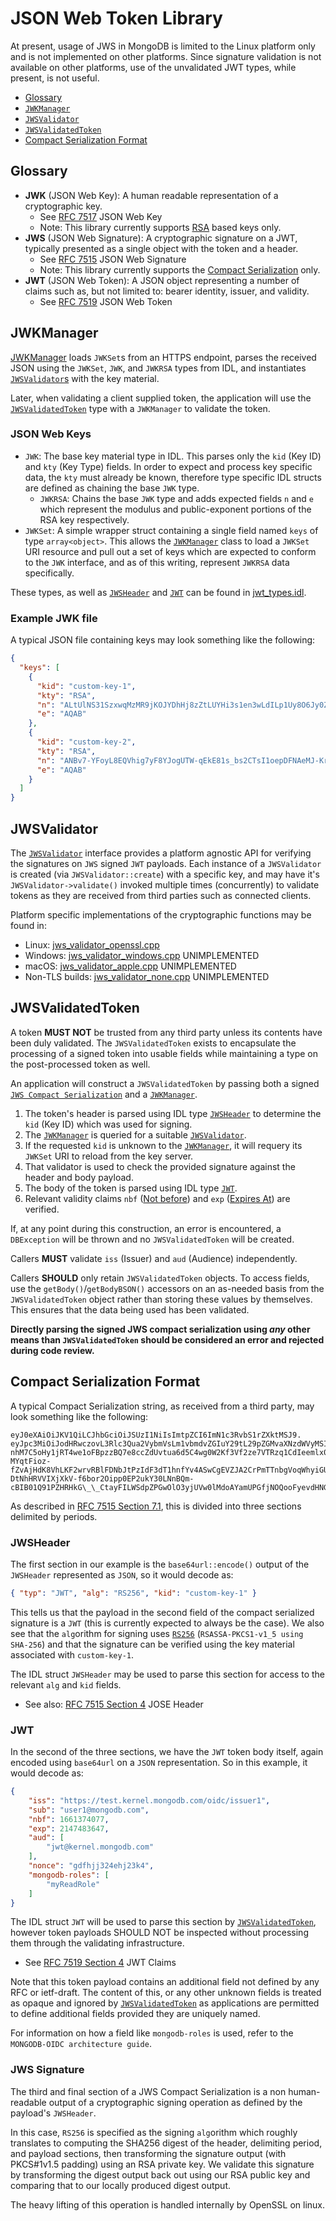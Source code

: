 # JSON Web Token Library

At present, usage of JWS in MongoDB is limited to the Linux platform only and is not implemented on other platforms.
Since signature validation is not available on other platforms, use of the unvalidated JWT types, while present, is not useful.

* [Glossary](#glossary)
* [`JWKManager`](#jwkmanager)
* [`JWSValidator`](#jwsvalidator)
* [`JWSValidatedToken`](#jwsvalidatedtoken)
* [Compact Serialization Format](#compact-serialization-format)

## Glossary

* **JWK** (JSON Web Key): A human readable representation of a cryptographic key.
  * See [RFC 7517](https://www.rfc-editor.org/rfc/rfc7517) JSON Web Key
  * Note: This library currently supports [RSA](https://www.rfc-editor.org/rfc/rfc7517#section-9.3) based keys only.
* **JWS** (JSON Web Signature): A cryptographic signature on a JWT, typically presented as a single object with the token and a header.
  * See [RFC 7515](https://www.rfc-editor.org/rfc/rfc7515) JSON Web Signature
  * Note: This library currently supports the [Compact Serialization](https://www.rfc-editor.org/rfc/rfc7515#section-3.1) only.
* **JWT** (JSON Web Token): A JSON object representing a number of claims such as, but not limited to: bearer identity, issuer, and validity.
  * See [RFC 7519](https://www.rfc-editor.org/rfc/rfc7519) JSON Web Token

## JWKManager

[JWKManager](https://github.com/mongodb/mongo/blob/master/src/mongo/crypto/jwk_manager.h)
loads `JWKSet`s from an HTTPS endpoint, parses the received JSON using the
`JWKSet`, `JWK`, and `JWKRSA` types from IDL, and instantiates [`JWSValidator`s](#jwsvalidator) with the key material.

Later, when validating a client supplied token, the application will use the
[`JWSValidatedToken`](#jwsvalidatedtoken) type with a `JWKManager` to validate the token.

### JSON Web Keys

* `JWK`: The base key material type in IDL. This parses only the `kid` (Key ID) and `kty` (Key Type) fields.
   In order to expect and process key specific data, the `kty` must already be known, therefore
   type specific IDL structs are defined as chaining the base `JWK` type.
  * `JWKRSA`: Chains the base `JWK` type and adds expected fields `n` and `e` which represent the
     modulus and public-exponent portions of the RSA key respectively.
* `JWKSet`: A simple wrapper struct containing a single field named `keys` of type `array<object>`.
   This allows the [`JWKManager`](#jwkmanager) class to load a `JWKSet` URI resource and pull out a set of keys
   which are expected to conform to the `JWK` interface, and as of this writing, represent `JWKRSA` data specifically.

These types, as well as [`JWSHeader`](#jwsheader) and [`JWT`](#jwt) can be found in [jwt\_types.idl](jwt_types.idl).

### Example JWK file

A typical JSON file containing keys may look something like the following:

```json
{
  "keys": [
    {   
      "kid": "custom-key-1",
      "kty": "RSA",
      "n": "ALtUlNS31SzxwqMzMR9jKOJYDhHj8zZtLUYHi3s1en3wLdILp1Uy8O6Jy0Z66tPyM1u8lke0JK5gS-40yhJ-bvqioW8CnwbLSLPmzGNmZKdfIJ08Si8aEtrRXMxpDyz4Is7JLnpjIIUZ4lmqC3MnoZHd6qhhJb1v1Qy-QGlk4NJy1ZI0aPc_uNEUM7lWhPAJABZsWc6MN8flSWCnY8pJCdIk_cAktA0U17tuvVduuFX_94763nWYikZIMJS_cTQMMVxYNMf1xcNNOVFlUSJHYHClk46QT9nT8FWeFlgvvWhlXfhsp9aNAi3pX-KxIxqF2wABIAKnhlMa3CJW41323Js",
      "e": "AQAB"
    },  
    {   
      "kid": "custom-key-2",
      "kty": "RSA",
      "n": "ANBv7-YFoyL8EQVhig7yF8YJogUTW-qEkE81s_bs2CTsI1oepDFNAeMJ-Krfx1B7yllYAYtScZGo_l60R9Ou4X89LA66bnVRWVFCp1YV1r0UWtn5hJLlAbqKseSmjdwZlL_e420GlUAiyYsiIr6wltC1dFNYyykq62RhfYhM0xpnt0HiN-k71y9A0GO8H-dFU1WgOvEYMvHmDAZtAP6RTkALE3AXlIHNb4mkOc9gwwn-7cGBc08rufYcniKtS0ZHOtD1aE2CTi1MMQMKkqtVxWIdTI3wLJl1t966f9rBHR6qVtTV8Qpq1bquUc2oaHjR4lPTf0Z_hTaELJa5-BBbvJU",
      "e": "AQAB"
    }   
  ]
}
```

## JWSValidator

The [`JWSValidator`](https://github.com/mongodb/mongo/blob/master/src/mongo/crypto/jws_validator.h)
interface provides a platform agnostic API for verifying the signatures on `JWS` signed `JWT` payloads.
Each instance of a `JWSValidator` is created (via `JWSValidator::create`) with a specific key,
and may have it's `JWSValidator->validate()` invoked multiple times (concurrently) to validate tokens
as they are received from third parties such as connected clients.

Platform specific implementations of the cryptographic functions may be found in:

* Linux: [jws\_validator\_openssl.cpp](https://github.com/mongodb/mongo/blob/master/src/mongo/crypto/jws_validator_openssl.cpp)
* Windows: [jws\_validator\_windows.cpp](https://github.com/mongodb/mongo/blob/master/src/mongo/crypto/jws_validator_windows.cpp) UNIMPLEMENTED
* macOS: [jws\_validator\_apple.cpp](https://github.com/mongodb/mongo/blob/master/src/mongo/crypto/jws_validator_apple.cpp) UNIMPLEMENTED
* Non-TLS builds: [jws\_validator\_none.cpp](https://github.com/mongodb/mongo/blob/master/src/mongo/crypto/jws_validator_none.cpp) UNIMPLEMENTED

## JWSValidatedToken

A token **MUST NOT** be trusted from any third party unless its contents have been duly validated.
The `JWSValidatedToken` exists to encapsulate the processing of a signed token into usable fields while
maintaining a type on the post-processed token as well.

An application will construct a `JWSValidatedToken` by passing both a
signed [`JWS Compact Serialization`](#compact-serialization-format) and a [`JWKManager`](#jwkmanager).
1. The token's header is parsed using IDL type [`JWSHeader`](#jwsheader) to determine the `kid` (Key ID) which was used for signing.
2. The [`JWKManager`](#jwkmanager) is queried for a suitable [`JWSValidator`](#jwsvalidator).
  1. If the requested `kid` is unknown to the [`JWKManager`](#jwkmanager), it will requery its `JWKSet` URI to reload from the key server.
3. That validator is used to check the provided signature against the header and body payload.
4. The body of the token is parsed using IDL type [`JWT`](#jwt).
5. Relevant validity claims `nbf` ([Not before](https://www.rfc-editor.org/rfc/rfc7519.html#section-4.1.5)) and `exp` ([Expires At](https://www.rfc-editor.org/rfc/rfc7519.html#section-4.1.4)) are verified.

If, at any point during this construction, an error is encountered, a `DBException` will be thrown and no `JWSValidatedToken` will be created.

Callers **MUST** validate `iss` (Issuer) and `aud` (Audience) independently.

Callers **SHOULD** only retain `JWSValidatedToken` objects.
To access fields, use the `getBody()`/`getBodyBSON()` accessors on an as-needed basis
from the `JWSValidatedToken` object rather than storing these values by themselves.
This ensures that the data being used has been validated.

**Directly parsing the signed JWS compact serialization using *any* other means
than `JWSValidatedToken` should be considered an error and rejected during code review.**

## Compact Serialization Format

A typical Compact Serialization string, as received from a third party, may look something like the following:

```
eyJ0eXAiOiJKV1QiLCJhbGciOiJSUzI1NiIsImtpZCI6ImN1c3RvbS1rZXktMSJ9.
eyJpc3MiOiJodHRwczovL3Rlc3Qua2VybmVsLm1vbmdvZGIuY29tL29pZGMvaXNzdWVyMSIsInN1YiI6InVzZXIxQG1vbmdvZGIuY29tIiwibmJmIjoxNjYxMzc0MDc3LCJleHAiOjIxNDc0ODM2NDcsImF1ZCI6WyJqd3RAa2VybmVsLm1vbmdvZGIuY29tIl0sIm5vbmNlIjoiZ2RmaGpqMzI0ZWhqMjNrNCIsIm1vbmdvZGItcm9sZXMiOlsibXlSZWFkUm9sZSJdfQ.
nhM7C5oHy1jRT4we1oFBpzzBQ7e8ccZdUvtua6d5C4wg0W2Kf3Vf2ze7VTRzq1CdIeemlx0YuzxNoE1ujZI9W9zRZJmBWhahZHG-MYqtFioz-fZvAjHdK8VhLKF2wrvRBlFDNbJtPzIdF3dT1hnfYv4ASwCgEVZJA2CrPmTTnbgVoqWhyiGUWK-DtNhHRVVIXjXkV-f6bor2Oipp0EP2ukY30LNnBQm-cBIB01Q91PZHRHkG\_\_CtayFILWSdpZPGwOlO3yjUVw0lMdoAYamUPGfjNOQooFyevdHNGuvbh8nqQPgf5ZmRYP7EUJ9\_DipoV4q90TMHQi9pXjc72zSLJg
```

As described in [RFC 7515 Section 7.1](https://www.rfc-editor.org/rfc/rfc7515#section-7.1),
this is divided into three sections delimited by periods.

### JWSHeader

The first section in our example is the `base64url::encode()` output of the `JWSHeader`
represented as `JSON`, so it would decode as:

```json
{ "typ": "JWT", "alg": "RS256", "kid": "custom-key-1" }
```

This tells us that the payload in the second field of the compact serialized signature is a `JWT`
(this is currently expected to always be the case).
We also see that the `alg`orithm for signing uses [`RS256`](https://www.rfc-editor.org/rfc/rfc7518.html#section-3.3) (`RSASSA-PKCS1-v1_5 using SHA-256`) and that the signature can be verified using the key material associated with `custom-key-1`.

The IDL struct `JWSHeader` may be used to parse this section for access to the relevant `alg` and `kid` fields.
* See also: [RFC 7515 Section 4](https://www.rfc-editor.org/rfc/rfc7515#section-4) JOSE Header

### JWT

In the second of the three sections, we have the `JWT` token body itself,
again encoded using `base64url` on a `JSON` representation.
So in this example, it would decode as:

```json
{
    "iss": "https://test.kernel.mongodb.com/oidc/issuer1",
    "sub": "user1@mongodb.com",
    "nbf": 1661374077,
    "exp": 2147483647,
    "aud": [
        "jwt@kernel.mongodb.com"
    ],
    "nonce": "gdfhjj324ehj23k4",
    "mongodb-roles": [
        "myReadRole"
    ]
}
```

The IDL struct `JWT` will be used to parse this section by [`JWSValidatedToken`](#jwsvalidatedtoken),
however token payloads SHOULD NOT be inspected without processing them through
the validating infrastructure.
* See [RFC 7519 Section 4](https://www.rfc-editor.org/rfc/rfc7519#section-4) JWT Claims

Note that this token payload contains an additional field not defined by any RFC or ietf-draft.
The content of this, or any other unknown fields is treated as opaque and ignored by
[`JWSValidatedToken`](#jwsvalidatedtoken) as applications are permitted to define additional fields
provided they are uniquely named.

For information on how a field like `mongodb-roles` is used, refer to the `MONGODB-OIDC architecture guide`.

### JWS Signature

The third and final section of a JWS Compact Serialization is a non human-readable output of a
cryptographic signing operation as defined by the payload's `JWSHeader`.

In this case, `RS256` is specified as the signing `alg`orithm which roughly translates to
computing the SHA256 digest of the header, delimiting period, and payload sections,
then transforming the signature output (with PKCS#1v1.5 padding) using an RSA private key.
We validate this signature by transforming the digest output back out using our RSA public key
and comparing that to our locally produced digest output.

The heavy lifting of this operation is handled internally by OpenSSL on linux.
